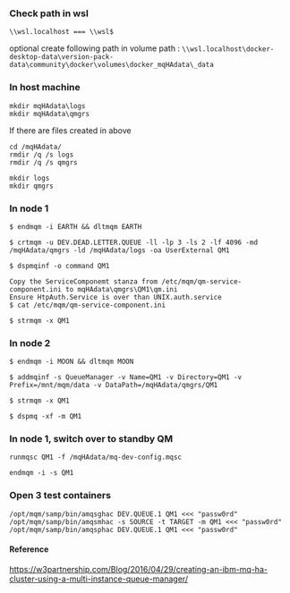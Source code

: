 ### Check path in wsl

 `\\wsl.localhost === \\wsl$` 

optional create following path in volume path : `\\wsl.localhost\docker-desktop-data\version-pack-data\community\docker\volumes\docker_mqHAdata\_data`  

### In host machine
```
mkdir mqHAdata\logs
mkdir mqHAdata\qmgrs
```

If there are files created in above
```
cd /mqHAdata/
rmdir /q /s logs
rmdir /q /s qmgrs

mkdir logs
mkdir qmgrs
```

### In node 1
```
$ endmqm -i EARTH && dltmqm EARTH

$ crtmqm -u DEV.DEAD.LETTER.QUEUE -ll -lp 3 -ls 2 -lf 4096 -md /mqHAdata/qmgrs -ld /mqHAdata/logs -oa UserExternal QM1

$ dspmqinf -o command QM1

Copy the ServiceComponemt stanza from /etc/mqm/qm-service-component.ini to mqHAdata\qmgrs\QM1\qm.ini
Ensure HtpAuth.Service is over than UNIX.auth.service
$ cat /etc/mqm/qm-service-component.ini 

$ strmqm -x QM1
```

### In node 2
```
$ endmqm -i MOON && dltmqm MOON

$ addmqinf -s QueueManager -v Name=QM1 -v Directory=QM1 -v Prefix=/mnt/mqm/data -v DataPath=/mqHAdata/qmgrs/QM1

$ strmqm -x QM1

$ dspmq -xf -m QM1
```

### In node 1, switch over to standby QM
```
runmqsc QM1 -f /mqHAdata/mq-dev-config.mqsc

endmqm -i -s QM1
```

### Open 3 test containers
```
/opt/mqm/samp/bin/amqsghac DEV.QUEUE.1 QM1 <<< "passw0rd"
/opt/mqm/samp/bin/amqsmhac -s SOURCE -t TARGET -m QM1 <<< "passw0rd"
/opt/mqm/samp/bin/amqsphac DEV.QUEUE.1 QM1 <<< "passw0rd"
```


#### Reference
 https://w3partnership.com/Blog/2016/04/29/creating-an-ibm-mq-ha-cluster-using-a-multi-instance-queue-manager/